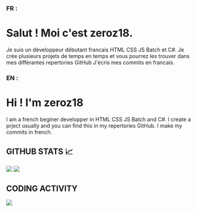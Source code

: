 ### FR :
# Salut ! Moi c'est zeroz18.
Je suis un développeur débutant francais  HTML CSS JS Batch et C#.
Je crée plusieurs projets de temps en temps et vous pourrez les trouver dans mes différantes repertories GitHub
J'écris mes commits en francais.

### EN :
# Hi ! I'm zeroz18
I am a french beginer developper in HTML CSS JS Batch and C#.
I create a prject usually and you can find this in my repertories GitHub.
I make my commits in french.



## GITHUB STATS 📈
<p>
<img src="https://github-readme-stats.vercel.app/api?username=zeroz18&show_icons=true&hide_border=true&theme=radical" />
  <img src="https://github-readme-stats.vercel.app/api/top-langs/?username=zeroz18&&layout=compact&langs_count=6&theme=highcontrast&hide_border=true" />
</p>


## CODING ACTIVITY
<p>
  <img src="https://github-readme-stats.vercel.app/api/wakatime?username=zeroz18&layout=compact&theme=chartreuse-dark&hide_border=true" />
</p>
